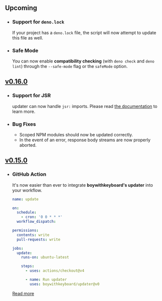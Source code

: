 ## Upcoming

- ### Support for `deno.lock`

  If your project has a `deno.lock` file, the script will now attempt to update
  this file as well.

- ### Safe Mode

  You can now enable **compatibility checking** (with `deno check` and
  `deno lint`) through the `--safe-mode` flag or the `safeMode` option.

## [v0.16.0](https://github.com/boywithkeyboard/updater/releases/tag/v0.16.0)

- ### Support for JSR

  updater can now handle `jsr:` imports. Please read
  [the documentation](https://github.com/boywithkeyboard/updater#supported-registries)
  to learn more.

- ### Bug Fixes

  - Scoped NPM modules should now be updated correctly.
  - In the event of an error, response body streams are now properly aborted.

## [v0.15.0](https://github.com/boywithkeyboard/updater/releases/tag/v0.15.0)

- ### GitHub Action

  It's now easier than ever to integrate **boywithkeyboard's updater** into your
  workflow.

  ```yml
  name: update

  on:
    schedule:
      - cron: '0 0 * * *'
    workflow_dispatch:

  permissions:
    contents: write
    pull-requests: write

  jobs:
    update:
      runs-on: ubuntu-latest

      steps:
        - uses: actions/checkout@v4

        - name: Run updater
          uses: boywithkeyboard/updater@v0
  ```

  [Read more](https://github.com/boywithkeyboard/updater?tab=readme-ov-file#boywithkeyboards-updater)
